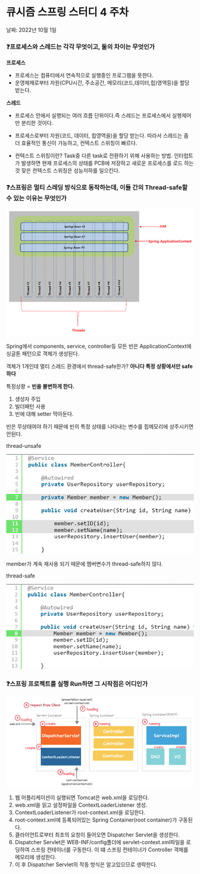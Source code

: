 # 큐시즘 스프링 스터디 4 주차

날짜: 2022년 10월 1일

### ❓프로세스와 스레드는 각각 무엇이고, 둘의 차이는 무엇인가

**프로세스**

- 프로세스는 컴퓨터에서 연속적으로 실행중인 프로그램을 뜻한다.
- 운영체제로부터 자원(CPU시간, 주소공간, 메모리(코드,데이터,힙)영역등)을 할당 받는다.

**스레드**

- 프로세스 안에서 실행되는 여러 흐름 단위이다.즉 스레드는 프로세스에서 실행제어만 분리한 것이다.
- 프로세스로부터 자원(코드, 데이터, 힙영역을)을 할당 받는다. 따라서 스레드는 좀 더 효율적인 통신이 가능하고, 컨텍스트 스위칭이 빠르다.

- 컨텍스트 스위칭이란?
  Task중 다른 task로 전환하기 위해 사용하는 방법. 인터럽트가 발생하면 현재 프로세스의 상태를 PCB에 저장하고 새로운 프로세스를 로드 하는 것
  잦은 컨텍스트 스위칭은 성능저하를 일으킨다.

### ❓스프링은 멀티 스레딩 방식으로 동작하는데, 이들 간의 Thread-safe할 수 있는 이유는 무엇인가

<img src="./images/goseungwon_1.png">

Spring에서 components, service, controller등 모든 빈은 ApplicationContext에 싱글톤 패턴으로 객체가 생성된다.

객체가 1개인데 멀티 스레드 환경에서 thread-safe한가? **아니다 특정 상황에서만 safe하다**

특정상황 = **빈을 불변하게 한다.**

1. 생성자 주입
2. 빌더패턴 사용
3. 빈에 대해 setter 막아둔다.

빈은 무상태여야 하기 때문에 빈의 특정 상태를 나타내는 변수를 힙메모리에 상주시키면 안된다.

thread-unsafe

<img src="./images/goseungwon_2.png">

member가 계속 재사용 되기 때문에 멤버변수가 thread-safe하지 않다.

thread-safe

<img src="./images/goseungwon_3.png">

### ❓스프링 프로젝트를 실행 Run하면 그 시작점은 어디인가

<img src="./images/goseungwon_4.png">

1. 웹 어플리케이션이 실행되면 Tomcat은 web.xml을 로딩한다.
2. web.xml을 읽고 설정파일을 ContextLoaderListener 생성.
3. ContextLoaderListener가 root-context.xml을 로딩한다.
4. root-context.xml에 등록되어있는 Spring Container(root container)가 구동된다.
5. 클라이언트로부터 최초의 요청이 들어오면 Dispatcher Servlet을 생성한다.
6. Dispatcher Servlet은 WEB-INF/config폴더에 servlet-context.xml파일을 로딩하여 스프링 컨테이너를 구동한다. 이 떄 스프링 컨테이너가 Controller 객체를 메모리에 생성한다.
7. 이 후 Dispatcher Servlet의 작동 방식은 알고있으므로 생략한다.
